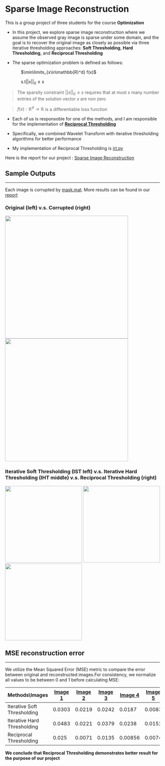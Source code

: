 # Sparse Image Reconstruction

This is a group project of three students for the course  **Optimization**

* In this project, we explore sparse image reconstruction where we assume the observed gray image is sparse under some
domain, and the goal is to recover the original image as closely as possible via three iterative thresholding approaches: **Soft Thresholding**, **Hard Thresholding**, and **Reciprocal Thresholding**
 
* The sparse optimization problem is defined as follows:

&nbsp;&nbsp;&nbsp;&nbsp;&nbsp;&nbsp;&nbsp;&nbsp;&nbsp;&nbsp;&nbsp;&nbsp; $\min\limits_{x\in\mathbb{R}^d} f(x)$

&nbsp;&nbsp;&nbsp;&nbsp;&nbsp;&nbsp;&nbsp;&nbsp;&nbsp;&nbsp;&nbsp;&nbsp; $\text{s.t} ||x||_0 \leq s$

> The sparsity
constraint $||x||_0 \leq s$ requires that at most $s$ many number entries of the solution vector $x$ are non zero

> $f(x) : \mathbb{R}^d\to\mathbb{R}$ is a differentiable loss function


* Each of us is responsoble for one of the methods, and I am responsible for the implementation of **[Reciprocal Thresholding](https://arxiv.org/pdf/1804.08841)**

* Specifically, we combined Wavelet Transform with iterative thresholding algorithms for better performance

* My implementation of Reciprocal Thresholding is [irt.py](https://github.com/yijing-sie/Sparse_Image_Reconstruction/blob/master/irt/reciprocal_thresholding.py)

Here is the report for our project : [Sparse Image Reconstruction](https://github.com/yijing-sie/Sparse_Image_Reconstruction/blob/master/report.pdf) 


## Sample Outputs
---
Each image is corrupted by [mask.mat](https://github.com/yijing-sie/Sparse_Image_Reconstruction/blob/master/mask.mat). More results can be found in our [report](https://github.com/yijing-sie/Sparse_Image_Reconstruction/blob/master/report.pdf) 

### Original (left) v.s. Corrupted (right)

<p float="left">
  <img src="/gray/gray_1.jpg" width="400" />
  <img src="/corrupted/corrupted_1.jpg" width="400" /> 
</p>

### Iterative Soft Thresholding (IST left) v.s. Iterative Hard Thresholding (IHT middle) v.s. Reciprocal Thresholding (right)

<p float="left">
  <img src="/ist/output/rimg1.jpg" width="250" />
  <img src="/iht/output/test1_recon.jpg" width="250" /> 
  <img src="/irt/recon_1.jpg" width="250" /> 
</p>

## MSE reconstruction error
---
We utilize the Mean Squared Error (MSE) metric to compare the error between original and reconstructed images.For consistency, we normalize all values to be between 0 and 1 before calculating MSE:


Methods\Images | [Image 1](https://github.com/yijing-sie/Sparse_Image_Reconstruction/blob/master/gray/gray_1.jpg) | [Image 2](https://github.com/yijing-sie/Sparse_Image_Reconstruction/blob/master/gray/gray_2.jpg) | [Image 3](https://github.com/yijing-sie/Sparse_Image_Reconstruction/blob/master/gray/gray_3.jpg) | [Image 4](https://github.com/yijing-sie/Sparse_Image_Reconstruction/blob/master/gray/gray_4.jpg) | [Image 5](https://github.com/yijing-sie/Sparse_Image_Reconstruction/blob/master/gray/gray_5.jpg) 
--- | --- | --- | --- |--- |--- 
Iterative Soft Thresholding |0.0303|0.0219|0.0242|0.0187|0.0083 
Iterative Hard Thresholding |0.0483|0.0221|0.0379|0.0238|0.0152
Reciprocal Thresholding|0.025|0.0071|0.0135|0.00856|0.0074

**We conclude that Reciprocal Thresholding demonstrates better result for the purpose of our project**
